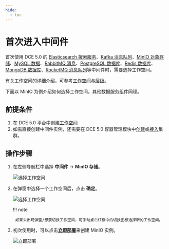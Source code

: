 ```yaml
---
hide:
  - toc
---
```


# 首次进入中间件

首次使用 DCE 5.0 的 [Elasticsearch 搜索服务](../elasticsearch/intro/index.md)、[Kafka 消息队列](../kafka/intro/index.md)、[MinIO 对象存储](../minio/intro/index.md)、[MySQL 数据](../mysql/intro/index.md)、[RabbitMQ 消息](../rabbitmq/intro/index.md)、[PostgreSQL 数据库](../postgresql/intro/index.md)、[Redis 数据库](../redis/intro/index.md)、[MongoDB 数据库](../mongodb/intro/index.md)、[RocketMQ 消息队列](../rocketmq/intro/index.md)等中间件时，需要选择工作空间。

有关工作空间的详细介绍，可参考[工作空间与层级](../../ghippo/user-guide/workspace/ws-folder.md)。

下面以 MinIO 为例介绍如何选择工作空间，其他数据服务组件同理。

## 前提条件

1. 在 DCE 5.0 平台中创建[工作空间](../../ghippo/user-guide/workspace/workspace.md)
2. 如需直接创建中间件实例，还需要在 DCE 5.0 容器管理模块中[创建](../../kpanda/user-guide/clusters/create-cluster.md)或[接入](../../kpanda/user-guide/clusters/integrate-cluster.md)集群。

## 操作步骤

1. 在左侧导航栏中选择 __中间件__ -> __MinIO 存储__。

    ![选择工作空间](https://docs.daocloud.io/daocloud-docs-images/docs/zh/docs/middleware/common/images/middlewarelist01.png)

2. 在弹窗中选择一个工作空间后，点击 __确定__。

    ![选择工作空间](https://docs.daocloud.io/daocloud-docs-images/docs/zh/docs/middleware/common/images/workspace.png)

    !!! note

        如果未出现弹窗/想要切换工作空间，可手动点击红框中的切换图标选择新的工作空间。

3. 初次使用时，可以点击[__立即部署__](../minio/user-guide/create.md)来创建 MinIO 实例。

    ![立即部署](https://docs.daocloud.io/daocloud-docs-images/docs/middleware/minio/images/what03.png)